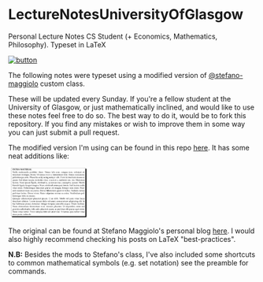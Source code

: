 # LectureNotesUniversityOfGlasgow
Personal Lecture Notes CS Student (+ Economics, Mathematics, Philosophy). Typeset in LaTeX

[![button](https://img.shields.io/badge/Say%20Thanks-!-1EAEDB.svg)](https://saythanks.io/to/Joe-a-d)



The following notes were typeset using a modified version of [@stefano-maggiolo](https://github.com/stefano-maggiolo) custom class.

These will be updated every Sunday. If you're a fellow student at the University of Glasgow, or just mathematically inclined, and would like to use these notes feel free to do so. The best way to do it, would be to fork this repository. If you find any mistakes or wish to improve them in some way you can just submit a pull request.

The modified version I'm using can be found in this repo [here](https://github.com/Joe-a-d/https://github.com/Joe-a-d/LectureNotesUniversityOfGlasgow/notes.cls). It has some neat additions like:

<img src="/box.png" alt="Extra Material Box" width=33% height=10%/>


The original can be found at Stefano Maggiolo's personal blog [here](http://blog.poormansmath.net/files/notes.cls). I would also highly recommend checking his posts on LaTeX "best-practices".

**N.B:** Besides the mods to Stefano's class, I've also included some shortcuts to common mathematical symbols (e.g. set notation) see the preamble for commands.

